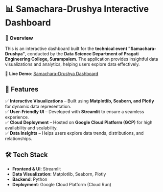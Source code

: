 # 📊 **Samachara-Drushya Interactive Dashboard**

### 🎯 **Overview**
This is an interactive dashboard built for the **technical event "Samachara-Drushya"**, conducted by the **Data Science Department of Pragati Engineering College, Surampalem**. The application provides insightful data visualizations and analytics, helping users explore data effectively.

🔗 **Live Demo**: [Samachara-Drushya Dashboard](https://edatum-740955904071.asia-south1.run.app)

## 🚀 **Features**
✅ **Interactive Visualizations** – Built using **Matplotlib, Seaborn, and Plotly** for dynamic data representation.<br>
✅ **User-Friendly UI** – Developed with **Streamlit** to ensure a seamless experience.<br>
✅ **Cloud Deployment** – Hosted on **Google Cloud Platform (GCP)** for high availability and scalability.<br>
✅ **Data Insights** – Helps users explore data trends, distributions, and relationships.

## 🛠 **Tech Stack**
- **Frontend & UI**: Streamlit
- **Data Visualization**: Matplotlib, Seaborn, Plotly
- **Backend**: Python
- **Deployment**: Google Cloud Platform (Cloud Run)
